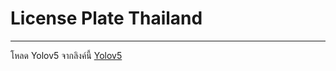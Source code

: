 # License Plate Thailand

---

โหลด Yolov5 จากลิงค์นี้ [Yolov5](https://github.com/ultralytics/yolov5)